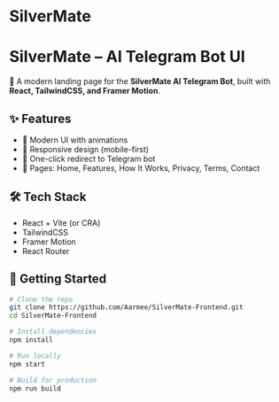 ﻿# SilverMate

# SilverMate – AI Telegram Bot UI

🚀 A modern landing page for the **SilverMate AI Telegram Bot**, built with **React, TailwindCSS, and Framer Motion**.

## ✨ Features
- 🎨 Modern UI with animations
- 📱 Responsive design (mobile-first)
- 🔗 One-click redirect to Telegram bot
- 📄 Pages: Home, Features, How It Works, Privacy, Terms, Contact

## 🛠️ Tech Stack
- React + Vite (or CRA)
- TailwindCSS
- Framer Motion
- React Router

## 🚀 Getting Started

```bash
# Clone the repo
git clone https://github.com/Aarmee/SilverMate-Frontend.git
cd SilverMate-Frontend

# Install dependencies
npm install

# Run locally
npm start

# Build for production
npm run build
